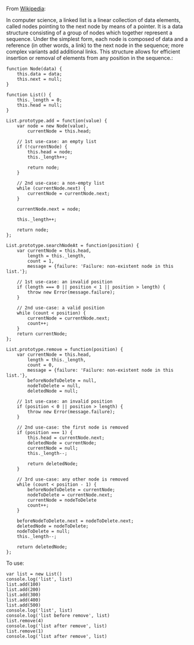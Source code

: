 From [Wikipedia](https://en.wikipedia.org/wiki/Linked_list):

In computer science, a linked list is a linear collection of data elements, called nodes pointing to the next node by means of a pointer. It is a data structure consisting of a group of nodes which together represent a sequence. Under the simplest form, each node is composed of data and a reference (in other words, a link) to the next node in the sequence; more complex variants add additional links. This structure allows for efficient insertion or removal of elements from any position in the sequence.:

```
function Node(data) {
    this.data = data;
    this.next = null;
}
 
function List() {
    this._length = 0;
    this.head = null;
}
 
List.prototype.add = function(value) {
    var node = new Node(value),
        currentNode = this.head;
 
    // 1st use-case: an empty list
    if (!currentNode) {
        this.head = node;
        this._length++;
 
        return node;
    }
 
    // 2nd use-case: a non-empty list
    while (currentNode.next) {
        currentNode = currentNode.next;
    }
 
    currentNode.next = node;
 
    this._length++;
     
    return node;
};
 
List.prototype.searchNodeAt = function(position) {
    var currentNode = this.head,
        length = this._length,
        count = 1,
        message = {failure: 'Failure: non-existent node in this list.'};
 
    // 1st use-case: an invalid position
    if (length === 0 || position < 1 || position > length) {
        throw new Error(message.failure);
    }
 
    // 2nd use-case: a valid position
    while (count < position) {
        currentNode = currentNode.next;
        count++;
    }
    return currentNode;
};
 
List.prototype.remove = function(position) {
    var currentNode = this.head,
        length = this._length,
        count = 0,
        message = {failure: 'Failure: non-existent node in this list.'},
        beforeNodeToDelete = null,
        nodeToDelete = null,
        deletedNode = null;
 
    // 1st use-case: an invalid position
    if (position < 0 || position > length) {
        throw new Error(message.failure);
    }
 
    // 2nd use-case: the first node is removed
    if (position === 1) {
        this.head = currentNode.next;
        deletedNode = currentNode;
        currentNode = null;
        this._length--;
         
        return deletedNode;
    }
 
    // 3rd use-case: any other node is removed
    while (count < position - 1) {
        beforeNodeToDelete = currentNode;
        nodeToDelete = currentNode.next;
        currentNode = nodeToDelete
        count++;
    }
    
    beforeNodeToDelete.next = nodeToDelete.next;
    deletedNode = nodeToDelete;
    nodeToDelete = null;
    this._length--;
 
    return deletedNode;
};
```
To use:

```
var list = new List()
console.log('list', list)
list.add(100)
list.add(200)
list.add(300)
list.add(400)
list.add(500)
console.log('list', list)
console.log('list before remove', list)
list.remove(4)
console.log('list after remove', list)
list.remove(1)
console.log('list after remove', list)

```